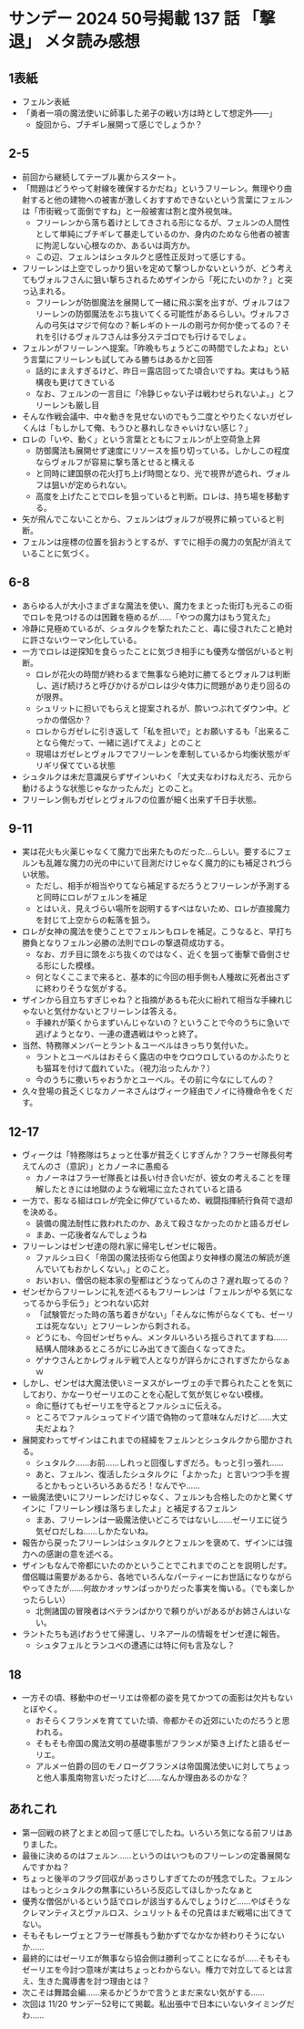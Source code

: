 # サンデー 2024 50号掲載 137 話 「撃退」 メタ読み感想

## 1表紙
- フェルン表紙
- 「勇者一項の魔法使いに師事した弟子の戦い方は時として想定外――」
  - 旋回から、ブチギレ展開って感じでしょうか？

## 2-5
- 前回から継続してテーブル裏からスタート。
- 「問題はどうやって射線を確保するかだね」というフリーレン。無理やり曲射すると他の建物への被害が激しくおすすめできないという言葉にフェルンは「市街戦って面倒ですね」と一般被害は割と度外視気味。
  - フリーレンから落ち着けとしてきされる形になるが、フェルンの人間性として単純にブチギレて暴走しているのか、身内のためなら他者の被害に拘泥しない心根なのか、あるいは両方か。
  - この辺、フェルンはシュタルクと感性正反対って感じする。
- フリーレンは上空でしっかり狙いを定めて撃つしかないというが、どう考えてもヴォルフさんに狙い撃ちされるためザインから「死にたいのか？」と突っ込まれる。
  - フリーレンが防御魔法を展開して一緒に飛ぶ案を出すが、ヴォルフはフリーレンの防御魔法をぶち抜いてくる可能性があるらしい。ヴォルフさんの弓矢はマジで何なの？斬レギのトールの剛弓か何か使ってるの？それを引けるヴォルフさんは多分ステゴロでも行けるでしょ。
- フェルンがフリーレンへ提案。「昨晩もちょうどこの時間でしたよね」という言葉にフリーレンも試してみる勝ちはあるかと回答
  - 話的にまえすぎるけど、昨日＝露店回ってた頃合いですね。実はもう結構夜も更けてきている
  - なお、フェルンの一言目に「冷静じゃない子は戦わせられないよ。」とフリーレンも厳し目
- そんな作戦会議中、中々動きを見せないのでもう二度とやりたくないガゼレくんは「もしかして俺、もうひと暴れしなきゃいけない感じ？」
- ロレの「いや、動く」という言葉とともにフェルンが上空荷急上昇
  - 防御魔法も展開せず速度にリソースを振り切っている。しかしこの程度ならヴォルフが容易に撃ち落とせると構える
  - と同時に建国祭の花火打ち上げ時間となり、光で視界が遮られ、ヴォルフは狙いが定められない。
  - 高度を上げたことでロレを狙っていると判断。ロレは、持ち場を移動する。
- 矢が飛んでこないことから、フェルンはヴォルフが視界に頼っていると判断。
- フェルンは座標の位置を狙おうとするが、すでに相手の魔力の気配が消えていることに気づく。

## 6-8
- あらゆる人が大小さまざまな魔法を使い、魔力をまとった街灯も光るこの街でロレを見つけるのは困難を極めるが……「やつの魔力はもう覚えた」
 - 冷静に見極めているが、シュタルクを撃たれたこと、毒に侵されたこと絶対に許さないウーマン化している。
- 一方でロレは逆探知を食らったことに気づき相手にも優秀な僧侶がいると判断。
  - ロレが花火の時間が終わるまで無事なら絶対に勝てるとヴォルフは判断し、逃げ続けろと呼びかけるがロレは少々体力に問題があり走り回るのが限界。
  - シュリットに担いでもらえと提案されるが、酔いつぶれてダウン中。どっかの僧侶か？
  - ロレからガゼレに引き返して「私を担いで」とお願いするも「出来ることなら俺だって、一緒に逃げてえよ」とのこと
  - 現場はガゼレとヴォルフでフリーレンを牽制しているから均衡状態がギリギリ保てている状態
- シュタルクは未だ意識戻らずザインいわく「大丈夫なわけねえだろ、元から動けるような状態じゃなかったんだ」とのこと。
- フリーレン側もガゼレとヴォルフの位置が細く出来ず千日手状態。

## 9-11
- 実は花火も火薬じゃなくて魔力で出来たものだった…らしい。要するにフェルンも乱雑な魔力の光の中にいて目測だけじゃなく魔力的にも補足されづらい状態。
  - ただし、相手が相当やりてなら補足するだろうとフリーレンが予測すると同時にロレがフェルンを補足
  - とはいえ、見えづらい場所を説明するすべはないため、ロレが直接魔力を封じて上空からの転落を狙う。
- ロレが女神の魔法を使うことでフェルンもロレを補足。こうなると、早打ち勝負となりフェルン必勝の法則でロレの撃退荷成功する。
  - なお、ガチ目に頭をぶち抜くのではなく、近くを狙って衝撃で昏倒させる形にした模様。  
  - 何となくここまで来ると、基本的に今回の相手側も人種故に死者出さずに終わりそうな気がする。
- ザインから目立ちすぎじゃね？と指摘があるも花火に紛れて相当な手練れじゃないと気付かないとフリーレンは答える。
  - 手練れが築くからまずいんじゃないの？ということで今のうちに急いで逃げようとなり、一連の遭遇戦はやっと終了。
- 当然、特務隊メンバーとラント＆ユーベルはきっちり気付いた。
  - ラントとユーベルはおそらく露店の中をウロウロしているのかふたりとも猫耳を付けて戯れていた。（視力治ったんか？）
  - 今のうちに撒いちゃおうかとユーベル。その前に今なにしてんの？
- 久々登場の貧乏くじなカノーネさんはヴィーク経由でノイに待機命令をくだす。

## 12-17 
- ヴィークは「特務隊はちょっと仕事が貧乏くじすぎんか？フラーゼ隊長何考えてんのさ（意訳）」とカノーネに愚痴る
  - カノーネはフラーゼ隊長とは長い付き合いだが、彼女の考えることを理解したときには地獄のような戦場に立たされていると語る
- 一方で、影なる組はロレが完全に伸びているため、戦闘指揮続行負荷で退却を決める。
  - 装備の魔法耐性に救われたのか、あえて殺さなかったのかと語るガゼレ
  - まあ、一応後者なんでしょうね
- フリーレンはゼンゼ達の隠れ家に帰宅しゼンゼに報告。
  - ファルシュ曰く「帝国の魔法技術なら他国より女神様の魔法の解読が進んでいてもおかしくない。」とのこと。
  - おいおい、僧侶の総本家の聖都はどうなってんのさ？遅れ取ってるの？
- ゼンゼからフリーレンに礼を述べるもフリーレンは「フェルンがやる気になってるから手伝う」とつれない応対
  - 「試験管だった時の落ち着きがない」「そんなに怖がらなくても、ゼーリエは死なない」とフリーレンから刺される。
  - どうにも、今回ゼンゼちゃん、メンタルいろいろ揺らされてますね……結構人間味あるところがにじみ出てきて面白くなってきた。
  - ゲナウさんとかレヴォルテ戦で人となりが詳らかにされすぎたからなぁｗ
- しかし、ゼンゼは大魔法使いミーヌスがレーヴェの手で葬られたことを気にしており、かなーりゼーリエのことを心配して気が気じゃない模様。
  - 命に懸けてもゼーリエを守るとファルシュに伝える。
  - ところでファルシュってドイツ語で偽物のって意味なんだけど……大丈夫だよね？
- 展開変わってザインはこれまでの経緯をフェルンとシュタルクから聞かされる。
  - シュタルク……お前……しれっと回復しすぎだろ。もっと引っ張れ……
  - あと、フェルン、復活したシュタルクに「よかった」と言いつつ手を握るとかもっといろいろあるだろ！なんでや……
- 一級魔法使いにフリーレンだけじゃなく、フェルンも合格したのかと驚くザインに「フリーレン様は落ちましたよ」と補足するフェルン
  - まあ、フリーレンは一級魔法使いどころではないし……ゼーリエに従う気ゼロだしね……しかたないね。
- 報告から戻ったフリーレンはシュタルクとフェルンを褒めて、ザインには強力への感謝の意を述べる。
- ザインもなんで帝都にいたのかということでこれまでのことを説明しだす。僧侶職は需要があるから、各地でいろんなパーティーにお世話になりながらやってきたが……何故かオッサンばっかりだった事実を悔いる。（でも楽しかったらしい）
  - 北側諸国の冒険者はベテランばかりで頼りがいがあるがお姉さんはいない。
- ラントたちも逃げおうせて帰還し、リネアールの情報をゼンゼ達に報告。
  - シュタフェルとランユべの遭遇には特に何も言及なし？

## 18
- 一方その頃、移動中のゼーリエは帝都の姿を見てかつての面影は欠片もないとぼやく。
  - おそらくフランメを育てていた頃、帝都かその近郊にいたのだろうと思われる。
  - そもそも帝国の魔法文明の基礎事態がフランメが築き上げたと語るゼーリエ。
  - アルメー伯爵の回のモノローグフランメは帝国魔法使いに対してちょっと他人事風南物言いだったけど……なんか理由あるのかな？

## あれこれ
- 第一回戦の終了とまとめ回って感じでしたね。いろいろ気になる前フリはありました。
- 最後に決めるのはフェルン……というのはいつものフリーレンの定番展開なんですかね？
- ちょっと後半のフラグ回収があっさりしすぎてたのが残念でした。フェルンはもっとシュタルクの無事にいろいろ反応してほしかったなぁと
- 優秀な僧侶がいるという話でロレが該当するんでしょうけど……やばそうなクレマンティスとヴァルロス、シュリット＆その兄貴はまだ戦場に出てきてない。
- そもそもレーヴェとフラーゼ隊長もう動かずでなかなか終わりそうにないか……
- 最終的にはゼーリエが無事なら協会側は勝利ってことになるが……そもそもゼーリエを今討つ意味が実はちょっとわからない。権力で対立してるとは言え、生きた魔導書を討つ理由とは？
- 次こそは舞踏会編……来るかどうかで言うとまだ来ない気がする……
- 次回は 11/20 サンデー52号にて掲載。私出張中で日本にいないタイミングだわ……
